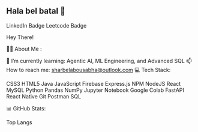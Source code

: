 ## Hala bel batal 👋

 LinkedIn Badge  Leetcode Badge

Hey There!  

🧑‍💻 About Me :

🌱 I’m currently learning: Agentic AI, ML Engineering, and Advanced SQL
📫 How to reach me: sharbelabousabha@outlook.com
💻 Tech Stack:

CSS3 HTML5 Java JavaScript Firebase Express.js NPM NodeJS React MySQL Python Pandas NumPy Jupyter Notebook Google Colab FastAPI React Native Git Postman SQL

📊 GitHub Stats:

Top Langs 
